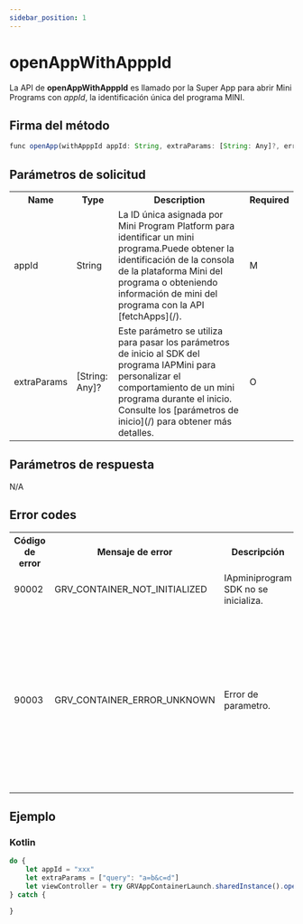 ```yaml
---
sidebar_position: 1
---
```



# openAppWithApppId

La API de **openAppWithApppId** es llamado por la Super App para abrir Mini Programs con *appId*, la identificación única del programa MINI.

## Firma del método

```js
func openApp(withApppId appId: String, extraParams: [String: Any]?, error: ()) throws -> UIViewController?
```


## Parámetros de solicitud

<table>
    <tr>
        <th>Name</th>
        <th>Type</th>
        <th>Description</th>
        <th>Required</th>
    </tr>
     <tr>
        <td>appId</td>
        <td>String</td>
        <td>
        La ID única asignada por Mini Program Platform para identificar un mini programa.Puede obtener la identificación de la consola de la plataforma Mini del programa o obteniendo información de mini del programa con la API [fetchApps](/).
        </td>
        <td>M</td>
    </tr>
     <tr>
        <td>extraParams</td>
        <td>[String: Any]?</td>
        <td>
        Este parámetro se utiliza para pasar los parámetros de inicio al SDK del programa IAPMini para personalizar el comportamiento de un mini programa durante el inicio. Consulte los [parámetros de inicio](/) para obtener más detalles.
        </td>
        <td>O</td>
    </tr>
  
</table>

## Parámetros de respuesta

N/A

## Error codes

<table>
    <tr>
        <th>Código de error</th>
        <th>Mensaje de error</th>
        <th>Descripción</th>
        <th>Nuevas medidas</th>
    </tr>
    <tr>
        <td>90002</td>
        <td>GRV_CONTAINER_NOT_INITIALIZED</td>
        <td>IApminiprogram SDK no se inicializa.</td>
        <td>Inicializar el SDK.</td>
    </tr>
    <tr>
        <td>90003</td>
        <td>GRV_CONTAINER_ERROR_UNKNOWN</td>
        <td>Error de parametro.</td>
        <td>
        Consulte la tabla de [parámetros de solicitud](/) y verifique si todos los tipos de parámetros son correctos y si se especifican todos los parámetros requeridos.
        </td>
    </tr>
</table>

## Ejemplo

### Kotlin
```js
do {
    let appId = "xxx"
    let extraParams = ["query": "a=b&c=d"]
    let viewController = try GRVAppContainerLaunch.sharedInstance().openApp(withApppId: appId, extraParams: extraParams, error: ())
} catch {

}
```




